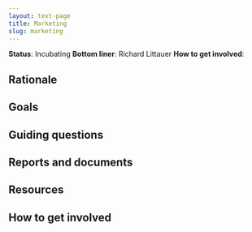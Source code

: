 ```yaml
---
layout: text-page
title: Marketing
slug: marketing
---
```


**Status**: Incubating
**Bottom liner**: Richard Littauer
**How to get involved**:  

## Rationale

## Goals

## Guiding questions

## Reports and documents

## Resources

## How to get involved
